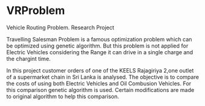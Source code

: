 # VRProblem
Vehicle Routing Problem. Research Project

Travelling Salesman Problem is a famous optimization problem which can be optimized using genetic algorithm. 
But this problem is not applied for Electric Vehicles considering the Range it can drive in a single charge and the chargint time.

In this project customer orders of one of the KEELS Rajagiriya 2,one outlet of a supermarket chain in Sri Lanka is analysed. The objective is to compare the costs of using both Electric Vehicles and Oil Combusion Vehicles.
For this comparison genetic algorithm is used. Certain modifications are made to original algorithm to help this comparison.
